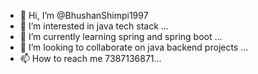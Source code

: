 - 👋 Hi, I’m @BhushanShimpi1997
- 👀 I’m interested in java tech stack ...
- 🌱 I’m currently learning spring and spring boot ...
- 💞️ I’m looking to collaborate on java backend projects ...
- 📫 How to reach me 7387136871...

<!---
BhushanShimpi1997/BhushanShimpi1997 is a ✨ special ✨ repository because its `README.md` (this file) appears on your GitHub profile.
You can click the Preview link to take a look at your changes.
--->
